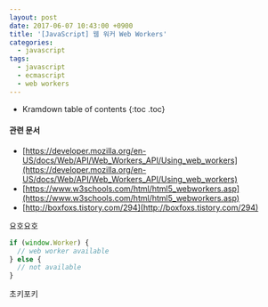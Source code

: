 ```yaml
---
layout: post
date: 2017-06-07 10:43:00 +0900
title: '[JavaScript] 웹 워커 Web Workers'
categories:
  - javascript
tags:
  - javascript
  - ecmascript
  - web workers
---
```


* Kramdown table of contents
{:toc .toc}

#### 관련 문서

- [https://developer.mozilla.org/en-US/docs/Web/API/Web_Workers_API/Using_web_workers](https://developer.mozilla.org/en-US/docs/Web/API/Web_Workers_API/Using_web_workers)
- [https://www.w3schools.com/html/html5_webworkers.asp](https://www.w3schools.com/html/html5_webworkers.asp)
- [http://boxfoxs.tistory.com/294](http://boxfoxs.tistory.com/294)

요호요호

```js
if (window.Worker) {
  // web worker available
} else {
  // not available
}
```

초키포키
